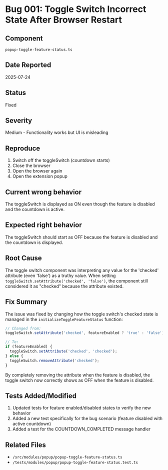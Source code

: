 # Bug 001: Toggle Switch Incorrect State After Browser Restart

## Component

`popup-toggle-feature-status.ts`

## Date Reported

2025-07-24

## Status

Fixed

## Severity

Medium - Functionality works but UI is misleading

## Reproduce

1. Switch off the toggleSwitch (countdown starts)
2. Close the browser
3. Open the browser again
4. Open the extension popup

## Current wrong behavior

The toggleSwitch is displayed as ON even though the feature is disabled and the countdown is active.

## Expected right behavior

The toggleSwitch should start as OFF because the feature is disabled and the countdown is displayed.

## Root Cause

The toggle switch component was interpreting any value for the 'checked' attribute (even 'false') as a truthy value. When setting `toggleSwitch.setAttribute('checked', 'false')`, the component still considered it as "checked" because the attribute existed.

## Fix Summary

The issue was fixed by changing how the toggle switch's checked state is managed in the `initializeToggleFeatureStatus` function:

```typescript
// Changed from:
toggleSwitch.setAttribute('checked', featureEnabled ? 'true' : 'false');

// To:
if (featureEnabled) {
  toggleSwitch.setAttribute('checked', 'checked');
} else {
  toggleSwitch.removeAttribute('checked');
}
```

By completely removing the attribute when the feature is disabled, the toggle switch now correctly shows as OFF when the feature is disabled.

## Tests Added/Modified

1. Updated tests for feature enabled/disabled states to verify the new behavior
2. Added a new test specifically for the bug scenario (feature disabled with active countdown)
3. Added a test for the COUNTDOWN_COMPLETED message handler

## Related Files

- `/src/modules/popup/popup-toggle-feature-status.ts`
- `/tests/modules/popup/popup-toggle-feature-status.test.ts`
